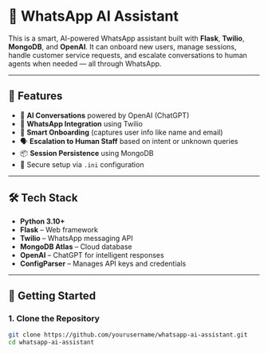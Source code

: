 # 🤖 WhatsApp AI Assistant

This is a smart, AI-powered WhatsApp assistant built with **Flask**, **Twilio**, **MongoDB**, and **OpenAI**. It can onboard new users, manage sessions, handle customer service requests, and escalate conversations to human agents when needed — all through WhatsApp.

---

## 🧠 Features

- 💬 **AI Conversations** powered by OpenAI (ChatGPT)
- 📱 **WhatsApp Integration** using Twilio
- 🧾 **Smart Onboarding** (captures user info like name and email)
- 🗣️ **Escalation to Human Staff** based on intent or unknown queries
- 📦 **Session Persistence** using MongoDB
- 🔐 Secure setup via `.ini` configuration

---

## 🛠️ Tech Stack

- **Python 3.10+**
- **Flask** – Web framework
- **Twilio** – WhatsApp messaging API
- **MongoDB Atlas** – Cloud database
- **OpenAI** – ChatGPT for intelligent responses
- **ConfigParser** – Manages API keys and credentials

---

## 🚀 Getting Started

### 1. Clone the Repository

```bash
git clone https://github.com/yourusername/whatsapp-ai-assistant.git
cd whatsapp-ai-assistant
